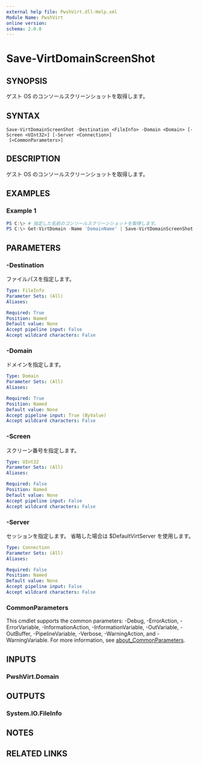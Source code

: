 ```yaml
---
external help file: PwshVirt.dll-Help.xml
Module Name: PwshVirt
online version:
schema: 2.0.0
---
```


# Save-VirtDomainScreenShot

## SYNOPSIS
ゲスト OS のコンソールスクリーンショットを取得します。

## SYNTAX

```
Save-VirtDomainScreenShot -Destination <FileInfo> -Domain <Domain> [-Screen <UInt32>] [-Server <Connection>]
 [<CommonParameters>]
```

## DESCRIPTION
ゲスト OS のコンソールスクリーンショットを取得します。

## EXAMPLES

### Example 1
```powershell
PS C:\> # 指定した名前のコンソールスクリーンショットを取得します。
PS C:\> Get-VirtDomain -Name 'DomainName' | Save-VirtDomainScreenShot -Destination 'console.ppm'
```

## PARAMETERS

### -Destination
ファイルパスを指定します。

```yaml
Type: FileInfo
Parameter Sets: (All)
Aliases:

Required: True
Position: Named
Default value: None
Accept pipeline input: False
Accept wildcard characters: False
```

### -Domain
ドメインを指定します。

```yaml
Type: Domain
Parameter Sets: (All)
Aliases:

Required: True
Position: Named
Default value: None
Accept pipeline input: True (ByValue)
Accept wildcard characters: False
```

### -Screen
スクリーン番号を指定します。

```yaml
Type: UInt32
Parameter Sets: (All)
Aliases:

Required: False
Position: Named
Default value: None
Accept pipeline input: False
Accept wildcard characters: False
```

### -Server
セッションを指定します。
省略した場合は $DefaultVirtServer を使用します。

```yaml
Type: Connection
Parameter Sets: (All)
Aliases:

Required: False
Position: Named
Default value: None
Accept pipeline input: False
Accept wildcard characters: False
```

### CommonParameters
This cmdlet supports the common parameters: -Debug, -ErrorAction, -ErrorVariable, -InformationAction, -InformationVariable, -OutVariable, -OutBuffer, -PipelineVariable, -Verbose, -WarningAction, and -WarningVariable. For more information, see [about_CommonParameters](http://go.microsoft.com/fwlink/?LinkID=113216).

## INPUTS

### PwshVirt.Domain

## OUTPUTS

### System.IO.FileInfo

## NOTES

## RELATED LINKS
